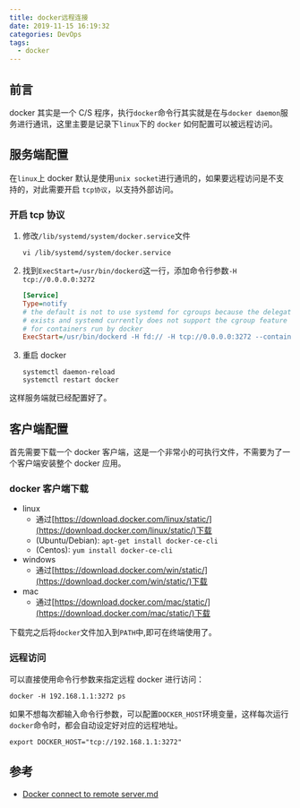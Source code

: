 ```yaml
---
title: docker远程连接
date: 2019-11-15 16:19:32
categories: DevOps
tags:
  - docker
---
```


## 前言

docker 其实是一个 C/S 程序，执行`docker`命令行其实就是在与`docker daemon`服务进行通讯，这里主要是记录下`linux`下的 `docker` 如何配置可以被远程访问。

## 服务端配置

在`linux`上 docker 默认是使用`unix socket`进行通讯的，如果要远程访问是不支持的，对此需要开启 `tcp协议`，以支持外部访问。

### 开启 tcp 协议

1. 修改`/lib/systemd/system/docker.service`文件
   ```shell
   vi /lib/systemd/system/docker.service
   ```
2. 找到`ExecStart=/usr/bin/dockerd`这一行，添加命令行参数`-H tcp://0.0.0.0:3272`
   ```ini
   [Service]
   Type=notify
   # the default is not to use systemd for cgroups because the delegate issues still
   # exists and systemd currently does not support the cgroup feature set required
   # for containers run by docker
   ExecStart=/usr/bin/dockerd -H fd:// -H tcp://0.0.0.0:3272 --containerd=/run/containerd/containerd.sock
   ```
3. 重启 docker
   ```shell
   systemctl daemon-reload
   systemctl restart docker
   ```

这样服务端就已经配置好了。

## 客户端配置

首先需要下载一个 docker 客户端，这是一个非常小的可执行文件，不需要为了一个客户端安装整个 docker 应用。

### docker 客户端下载

- linux
  - 通过[https://download.docker.com/linux/static/](https://download.docker.com/linux/static/)下载
  - (Ubuntu/Debian): `apt-get install docker-ce-cli`
  - (Centos): `yum install docker-ce-cli`
- windows
  - 通过[https://download.docker.com/win/static/](https://download.docker.com/win/static/)下载
- mac
  - 通过[https://download.docker.com/mac/static/](https://download.docker.com/mac/static/)下载

下载完之后将`docker`文件加入到`PATH`中,即可在终端使用了。

### 远程访问

可以直接使用命令行参数来指定远程 docker 进行访问：

```shell
docker -H 192.168.1.1:3272 ps
```

如果不想每次都输入命令行参数，可以配置`DOCKER_HOST`环境变量，这样每次运行`docker`命令时，都会自动设定好对应的远程地址。

```shell
export DOCKER_HOST="tcp://192.168.1.1:3272"
```

## 参考

- [Docker connect to remote server.md](https://gist.github.com/kekru/4e6d49b4290a4eebc7b597c07eaf61f2)
